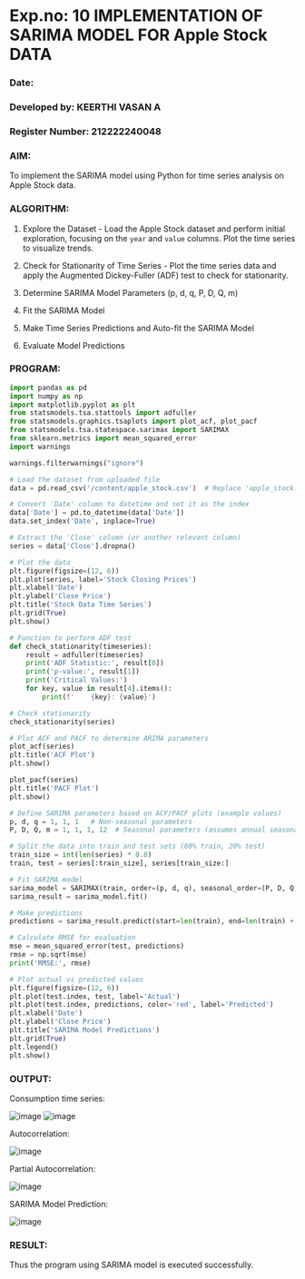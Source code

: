 # Exp.no: 10   IMPLEMENTATION OF SARIMA MODEL FOR Apple Stock DATA
### Date: 
### Developed by: KEERTHI VASAN A
### Register Number: 212222240048

### AIM:
To implement the SARIMA model using Python for time series analysis on Apple Stock data.

### ALGORITHM:
1. Explore the Dataset - Load the Apple Stock dataset and perform initial exploration, focusing on the `year` and `value` columns. Plot the time series to visualize trends.

2. Check for Stationarity of Time Series - Plot the time series data and apply the Augmented Dickey-Fuller (ADF) test to check for stationarity.

3. Determine SARIMA Model Parameters (p, d, q, P, D, Q, m)
  
4. Fit the SARIMA Model
  
5. Make Time Series Predictions and Auto-fit the SARIMA Model 
   
6. Evaluate Model Predictions
   

### PROGRAM:
```python
import pandas as pd
import numpy as np
import matplotlib.pyplot as plt
from statsmodels.tsa.stattools import adfuller
from statsmodels.graphics.tsaplots import plot_acf, plot_pacf
from statsmodels.tsa.statespace.sarimax import SARIMAX
from sklearn.metrics import mean_squared_error
import warnings

warnings.filterwarnings("ignore")

# Load the dataset from uploaded file
data = pd.read_csv('/content/apple_stock.csv')  # Replace 'apple_stock.csv' with your uploaded file

# Convert 'Date' column to datetime and set it as the index
data['Date'] = pd.to_datetime(data['Date'])
data.set_index('Date', inplace=True)

# Extract the 'Close' column (or another relevant column)
series = data['Close'].dropna()

# Plot the data
plt.figure(figsize=(12, 6))
plt.plot(series, label='Stock Closing Prices')
plt.xlabel('Date')
plt.ylabel('Close Price')
plt.title('Stock Data Time Series')
plt.grid(True)
plt.show()

# Function to perform ADF test
def check_stationarity(timeseries):
    result = adfuller(timeseries)
    print('ADF Statistic:', result[0])
    print('p-value:', result[1])
    print('Critical Values:')
    for key, value in result[4].items():
        print(f'    {key}: {value}')

# Check stationarity
check_stationarity(series)

# Plot ACF and PACF to determine ARIMA parameters
plot_acf(series)
plt.title('ACF Plot')
plt.show()

plot_pacf(series)
plt.title('PACF Plot')
plt.show()

# Define SARIMA parameters based on ACF/PACF plots (example values)
p, d, q = 1, 1, 1   # Non-seasonal parameters
P, D, Q, m = 1, 1, 1, 12  # Seasonal parameters (assumes annual seasonality with monthly data)

# Split the data into train and test sets (80% train, 20% test)
train_size = int(len(series) * 0.8)
train, test = series[:train_size], series[train_size:]

# Fit SARIMA model
sarima_model = SARIMAX(train, order=(p, d, q), seasonal_order=(P, D, Q, m))
sarima_result = sarima_model.fit()

# Make predictions
predictions = sarima_result.predict(start=len(train), end=len(train) + len(test) - 1, dynamic=False)

# Calculate RMSE for evaluation
mse = mean_squared_error(test, predictions)
rmse = np.sqrt(mse)
print('RMSE:', rmse)

# Plot actual vs predicted values
plt.figure(figsize=(12, 6))
plt.plot(test.index, test, label='Actual')
plt.plot(test.index, predictions, color='red', label='Predicted')
plt.xlabel('Date')
plt.ylabel('Close Price')
plt.title('SARIMA Model Predictions')
plt.grid(True)
plt.legend()
plt.show()

```

### OUTPUT:

Consumption time series:

![image](https://github.com/user-attachments/assets/adfe713f-6f0f-4dbd-9492-b08ba02c440c)
![image](https://github.com/user-attachments/assets/a5cf31c6-4f94-4dc7-b0d5-3adb9e8f56fb)


Autocorrelation:

![image](https://github.com/user-attachments/assets/647e693f-5011-4d16-a6b0-81a752420947)



Partial Autocorrelation:

![image](https://github.com/user-attachments/assets/33496faa-7913-4541-830d-e1ba03983a6a)


SARIMA Model Prediction:

![image](https://github.com/user-attachments/assets/1bed29c0-5e59-4eb9-bdc5-3a581556da7c)



### RESULT:
Thus the program using SARIMA model is executed successfully.
